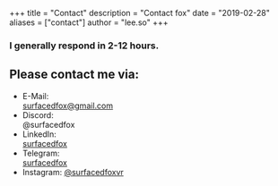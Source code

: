 +++
title = "Contact"
description = "Contact fox"
date = "2019-02-28"
aliases = ["contact"]
author = "lee.so"
+++
### I generally respond in 2-12 hours.
## Please contact me via:
- E-Mail:   
[surfacedfox@gmail.com](mailto:surfacedfox@gmail.com)
- Discord:   
@surfacedfox
- LinkedIn:  
[surfacedfox](https://www.linkedin.com/in/surfacedfox/)
- Telegram:   
[surfacedfox](https://t.me/surfacedfox)
- Instagram: 
[@surfacedfoxvr](https://instagram.com/surfacedfoxvr)


